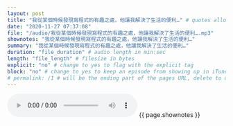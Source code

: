 ```yaml
---
layout: post
title: "我從某個時候發現寫程式的有趣之處，他讓我解決了生活的便利…" # quotes allow forbidden characters like the colon
date: "2020-11-27 07:37:08"
file: "/audio/我從某個時候發現寫程式的有趣之處，他讓我解決了生活的便利….mp3"
shownotes: "我從某個時候發現寫程式的有趣之處，他讓我解決了生活的便利…"
summary: "我從某個時候發現寫程式的有趣之處，他讓我解決了生活的便利…"
duration: "file_duration" # audio length in min:sec
length: "file_length" # filesize in bytes
explicit: "no" # change to yes to flag with the explicit tag
block: "no" # change to yes to keep an episode from showing up in iTunes
# permalink: /1 # will be the ending part of the pages URL, delete to default to the title
---
```


<audio controls>
<source src="{{site.url}}{{site.baseurl}}{{ page.file }}" type="audio/x-mp3">
Your browser does not support the audio element.
</audio>
{{ page.shownotes }}
